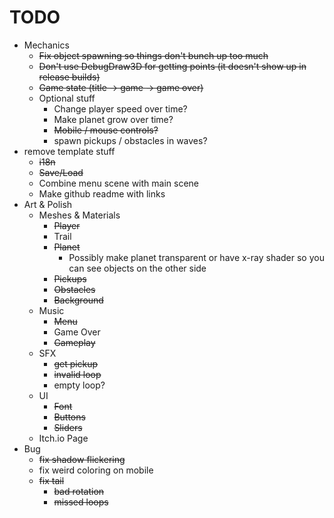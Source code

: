 # TODO

- Mechanics
  - ~~Fix object spawning so things don't bunch up too much~~
  - ~~Don't use DebugDraw3D for getting points (it doesn't show up in release builds)~~
  - ~~Game state (title -> game -> game over)~~
  - Optional stuff
    - Change player speed over time?
    - Make planet grow over time?
    - ~~Mobile / mouse controls?~~
    - spawn pickups / obstacles in waves?
- remove template stuff
  - ~~i18n~~
  - ~~Save/Load~~
  - Combine menu scene with main scene
  - Make github readme with links
- Art & Polish
  - Meshes & Materials
    - ~~Player~~
    - Trail
    - ~~Planet~~
      - Possibly make planet transparent or have x-ray shader so you can see objects on the other side
    - ~~Pickups~~
    - ~~Obstacles~~
    - ~~Background~~
  - Music
    - ~~Menu~~
    - Game Over
    - ~~Gameplay~~
  - SFX
    - ~~get pickup~~
    - ~~invalid loop~~
    - empty loop?
  - UI
    - ~~Font~~
    - ~~Buttons~~
    - ~~Sliders~~
  - Itch.io Page
- Bug
  - ~~fix shadow flickering~~
  - fix weird coloring on mobile
  - ~~fix tail~~
    - ~~bad rotation~~
    - ~~missed loops~~
